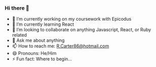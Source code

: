 ### Hi there 👋


- 🔭 I’m currently working on my coursework with Epicodus
- 🌱 I’m currently learning React
- 👯 I’m looking to collaborate on anything Javascript, React, or Ruby related
- 💬 Ask me about anything
- 📫 How to reach me: R.Carter86@hotmail.com
- 😄 Pronouns: He/Him
- ⚡ Fun fact: Where to begin...
